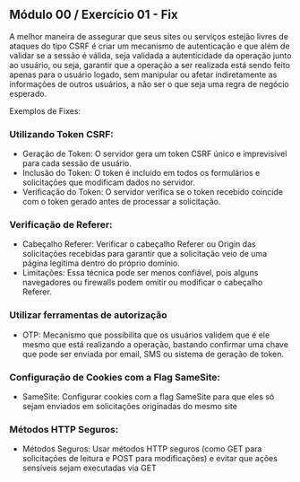## Módulo 00 / Exercício 01 - Fix

A melhor maneira de assegurar que seus sites ou serviços estejão livres de ataques do tipo CSRF é criar um mecanismo de autenticação e que além de validar se a sessão é válida, seja validada a autenticidade da operação junto ao usuário, ou seja, garantir que a operação a ser realizada está sendo feito apenas para o usuário logado, sem manipular ou afetar indiretamente as informações de outros usuários, a não ser o que seja uma regra de negócio esperado.

Exemplos de Fixes:

### Utilizando Token CSRF:
* Geração de Token: O servidor gera um token CSRF único e imprevisível para cada sessão de usuário.
* Inclusão do Token: O token é incluído em todos os formulários e solicitações que modificam dados no servidor.
* Verificação do Token: O servidor verifica se o token recebido coincide com o token gerado antes de processar a solicitação.

### Verificação de Referer:
* Cabeçalho Referer: Verificar o cabeçalho Referer ou Origin das solicitações recebidas para garantir que a solicitação veio de uma página legítima dentro do próprio domínio.
* Limitações: Essa técnica pode ser menos confiável, pois alguns navegadores ou firewalls podem omitir ou modificar o cabeçalho Referer. 

### Utilizar ferramentas de autorização
* OTP: Mecanismo que possibilita que os usuários validem que é ele mesmo que está realizando a operação, bastando confirmar uma chave que pode ser enviada por email, SMS ou sistema de geração de token.

### Configuração de Cookies com a Flag SameSite:
* SameSite: Configurar cookies com a flag SameSite para que eles só sejam enviados em solicitações originadas do mesmo site

### Métodos HTTP Seguros:
* Métodos Seguros: Usar métodos HTTP seguros (como GET para solicitações de leitura e POST para modificações) e evitar que ações sensíveis sejam executadas via GET